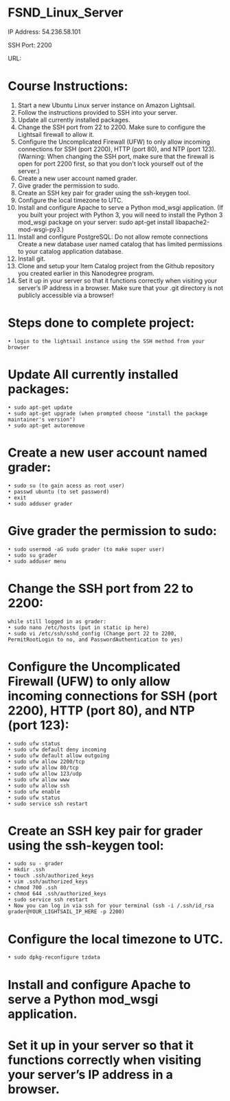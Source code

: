 # FSND_Linux_Server
IP Address: 54.236.58.101

SSH Port: 2200

URL: 

# Course Instructions:
1. Start a new Ubuntu Linux server instance on Amazon Lightsail.
2. Follow the instructions provided to SSH into your server.
3. Update all currently installed packages.
4. Change the SSH port from 22 to 2200. Make sure to configure the Lightsail firewall to allow it.
5. Configure the Uncomplicated Firewall (UFW) to only allow incoming connections for SSH (port 2200), HTTP (port 80), and NTP (port    123). (Warning: When changing the SSH port, make sure that the firewall is open for port 2200 first, so that you don't lock yourself out of the server.)
6. Create a new user account named grader.
7. Give grader the permission to sudo.
8. Create an SSH key pair for grader using the ssh-keygen tool.
9. Configure the local timezone to UTC.
10. Install and configure Apache to serve a Python mod_wsgi application. (If you built your project with Python 3, you will need to install the Python 3 mod_wsgi package on your server: sudo apt-get install libapache2-mod-wsgi-py3.)
11. Install and configure PostgreSQL: 
    Do not allow remote connections
    Create a new database user named catalog that has limited permissions to your catalog application database.
12. Install git.
13. Clone and setup your Item Catalog project from the Github repository you created earlier in this Nanodegree program.
14. Set it up in your server so that it functions correctly when visiting your server’s IP address in a browser. Make sure that your .git directory is not publicly accessible via a browser!

# Steps done to complete project:
	• login to the lightsail instance using the SSH method from your browser

# Update All currently installed packages:
	• sudo apt-get update
	• sudo apt-get upgrade (when prompted choose "install the package maintainer's version")
	• sudo apt-get autoremove 

# Create a new user account named grader:
	• sudo su (to gain acess as root user)
	• passwd ubuntu (to set password)
	• exit
	• sudo adduser grader

# Give grader the permission to sudo:
	• sudo usermod -aG sudo grader (to make super user)
	• sudo su grader
	• sudo adduser menu
	
# Change the SSH port from 22 to 2200:
   	while still logged in as grader:
	• sudo nano /etc/hosts (put in static ip here)
	• sudo vi /etc/ssh/sshd_config (Change port 22 to 2200, PermitRootLogin to no, and PasswordAuthentication to yes)

# Configure the Uncomplicated Firewall (UFW) to only allow incoming connections for SSH (port 2200), HTTP (port 80), and NTP (port 123):

	• sudo ufw status
	• sudo ufw default deny incoming
	• sudo ufw default allow outgoing
	• sudo ufw allow 2200/tcp
	• sudo ufw allow 80/tcp
	• sudo ufw allow 123/udp
	• sudo ufw allow www
	• sudo ufw allow ssh
	• sudo ufw enable
	• sudo ufw status
	• sudo service ssh restart

# Create an SSH key pair for grader using the ssh-keygen tool:
	• sudo su - grader
	• mkdir .ssh
	• touch .ssh/authorized_keys
	• vim .ssh/authorized_keys
	• chmod 700 .ssh
	• chmod 644 .ssh/authorized_keys
	• sudo service ssh restart
	• Now you can log in via ssh for your terminal (ssh -i /.ssh/id_rsa grader@YOUR_LIGHTSAIL_IP_HERE -p 2200)	

# Configure the local timezone to UTC.

	• sudo dpkg-reconfigure tzdata

# Install and configure Apache to serve a Python mod_wsgi application.

# Set it up in your server so that it functions correctly when visiting your server’s IP address in a browser.
